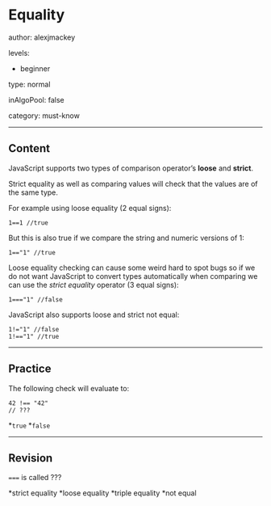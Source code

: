 # Equality
author: alexjmackey

levels:

  - beginner

type: normal

inAlgoPool: false

category: must-know

---
## Content

JavaScript supports two types of comparison operator’s **loose** and **strict**. 

Strict equality as well as comparing values will check that the values are of the same type.

For example using loose equality (2 equal signs):
```
1==1 //true
```
But this is also true if we compare the string and numeric versions of 1:
```
1=="1" //true 
```
Loose equality checking can cause some weird hard to spot bugs so if we do not want JavaScript to convert types automatically when comparing we can use the *strict equality* operator (3 equal signs):
```
1==="1" //false
```
JavaScript also supports loose and strict not equal:
```
1!="1" //false
1!=="1" //true
```

---
## Practice

The following check will evaluate to:
```
42 !== "42"
// ???
```

*`true`
*`false`

---
## Revision

`===` is called ???

*strict equality
*loose equality
*triple equality
*not equal